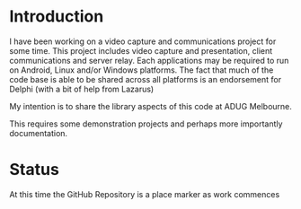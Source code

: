 # Introduction

I have been working on a video capture and communications project for some time. This project includes video capture and presentation, client communications and server relay. Each applications may be required to run on Android, Linux and/or Windows platforms. The fact that much of the code base is able to be shared across all platforms is an endorsement for Delphi (with a bit of help from Lazarus)

My intention is to share the library aspects of this code at ADUG Melbourne.

This requires some demonstration projects and perhaps more importantly documentation.

# Status

At this time the GitHub Repository is a place marker as work commences
